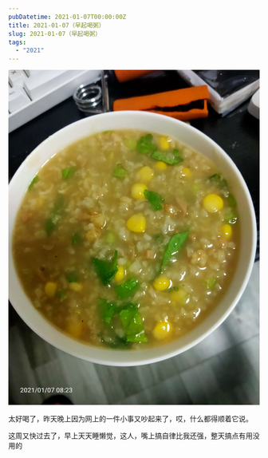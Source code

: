 ```yaml
---
pubDatetime: 2021-01-07T00:00:00Z
title: 2021-01-07（早起喝粥）
slug: 2021-01-07（早起喝粥）
tags:
  - "2021"
---
```


![](../../img/6904315-3c014aa4c27968ff.jpg)

太好喝了，昨天晚上因为网上的一件小事又吵起来了，哎，什么都得顺着它说。

这周又快过去了，早上天天睡懒觉，这人，嘴上搞自律比我还强，整天搞点有用没用的
